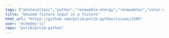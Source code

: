 ```yaml
---
tags: ["photovoltaic","python","renewable-energy","renewables","solar-energy","testing"]
title: "Unused fixture input in a fixture"
html_url: "https://github.com/pvlib/pvlib-python/issues/2105"
user: "echedey-ls"
repo: "pvlib/pvlib-python"
---
```


